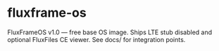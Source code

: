 # fluxframe-os

FluxFrameOS v1.0 — free base OS image. Ships LTE stub disabled and optional FluxFiles CE viewer.
See docs/ for integration points.
